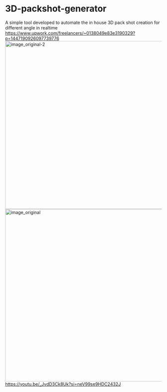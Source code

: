# 3D-packshot-generator
A simple tool developed to automate the in house 3D pack shot creation for different angle in realtime
https://www.upwork.com/freelancers/~0138049e83e3190329?p=1447190926097739776
<img width="539" alt="image_original-2" src="https://github.com/user-attachments/assets/a900c4ba-3dac-4345-b0fb-fea7a2255716">
<img width="553" alt="image_original" src="https://github.com/user-attachments/assets/4766f7d8-e9dc-429c-b4e6-8fa6acdffe70">
https://youtu.be/_JvdD3Ck8Uk?si=neV99se9HDC2432J
